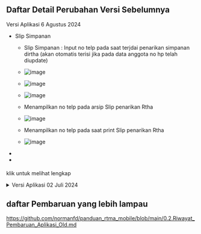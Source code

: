 ## Daftar Detail Perubahan Versi Sebelumnya
Versi Aplikasi 6 Agustus 2024
- Slip Simpanan
  - Slip Simpanan : Input no telp pada saat terjdai penarikan simpanan dirtha (akan otomatis terisi jika pada data anggota no hp telah diupdate)
  - ![image](https://github.com/user-attachments/assets/7d157ac7-361e-4072-8687-26d4e3962fd7)
  - ![image](https://github.com/user-attachments/assets/42c817f0-9f45-4a29-bdf9-2136462b4307)
  - ![image](https://github.com/user-attachments/assets/b8f6516b-d988-417b-bfc8-823170e35a62)

  - Menampilkan no telp pada arsip Slip penarikan Rtha
  - ![image](https://github.com/user-attachments/assets/7f921383-f399-4942-b789-957bf396a772)

  - Menampilkan no telp pada saat print Slip penarikan Rtha
  - ![image](https://github.com/user-attachments/assets/842a65cc-b1e1-4d4e-a502-4c13bfbd63bd)

- 
- 
####

klik untuk melihat lengkap
<details>
  <summary>Versi Aplikasi 02 Juli 2024</summary>
  
  ### Detail perubahan aplikasi
  ###### 1. Registrasi Pembiayaan Jangka Waktu bulan dapat digunakan
  ###### 2. Penambahan Watermark pada foto saat pengambilan Foto melalui aplikasi Rtma Mobile (Registrasi Anggota, Slip Penarikan Simpanan, Mutasi Anggota, Registrasi Pembiayaan, Uji Kelayakan, Analisis pembiayaan). sample watermark :
   ![image](https://github.com/normanfd/panduan_rtma_mobile/assets/37357830/804f4072-155a-445c-8db6-1cf04c7f8622)
  ###### 3. Pencegahan akses fitur rtma mobile jika ada prasyarat izin aplikasi yang belum diberi akses
  ![image](https://github.com/normanfd/panduan_rtma_mobile/assets/37357830/6c5f0c3e-baec-4f7e-96b9-23c75e9f7ae9)
  ###### [Panduan pemberian izin menu Rtma](https://github.com/normanfd/panduan_rtma_mobile/assets/37357830/7b388c52-087b-4a67-939d-6bf5f6057ec7)
  ###### [Panduan pemberian izin menu Reg Anggota](https://github.com/normanfd/panduan_rtma_mobile/blob/main/perizinan_aplikasi/izin_pada_fitur_registrasi_anggota.md)
  ###### [Panduan pemberian izin menu Uk dan Ap](https://github.com/normanfd/panduan_rtma_mobile/blob/main/perizinan_aplikasi/izin_pada_fitur_registrasi_anggota.md)
  ###### 4. Pencegahan save slip penarikan simpanan jika belum ttd dan pengambilan bukti Foto
  ![image](https://github.com/normanfd/panduan_rtma_mobile/assets/37357830/2836c922-35db-400d-aea8-4ae451afab4e)
  ###### 5. otomatis upload arsip slip penarikan ketika upload Rtha
  ![image](https://github.com/normanfd/panduan_rtma_mobile/assets/37357830/deb31314-4de9-491a-bc34-1ed9729bafee)
  ###### 6. saat menyimpan ttd Ketua Rembug, maka akan tertampil perolehan infaq per hari rembug dan perolehan infaq keseluruhan dari kegiatan rembug pusat
  ![image](https://github.com/normanfd/panduan_rtma_mobile/assets/37357830/4565a790-d9ba-4e46-afd9-60c71cc1e03a)
  ###### 7. Perbaikan foto yang diambil menjadi orientasi landscape pada tab A9+
  
</details>

## daftar Pembaruan yang lebih lampau
https://github.com/normanfd/panduan_rtma_mobile/blob/main/0.2.Riwayat_Pembaruan_Aplikasi_Old.md
